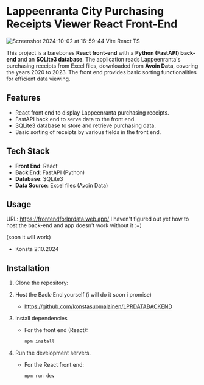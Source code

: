 # Lappeenranta City Purchasing Receipts Viewer React Front-End

![Screenshot 2024-10-02 at 16-59-44 Vite React TS](https://github.com/user-attachments/assets/a0c03a1e-f56b-4c06-8964-980880aa7755)

This project is a barebones **React front-end** with a **Python (FastAPI) back-end** and an **SQLite3 database**. The application reads Lappeenranta's purchasing receipts from Excel files, downloaded from **Avoin Data**, covering the years 2020 to 2023. The front end provides basic sorting functionalities for efficient data viewing.

## Features
- React front end to display Lappeenranta purchasing receipts.
- FastAPI back end to serve data to the front end.
- SQLite3 database to store and retrieve purchasing data.
- Basic sorting of receipts by various fields in the front end.

## Tech Stack
- **Front End**: React
- **Back End**: FastAPI (Python)
- **Database**: SQLite3
- **Data Source**: Excel files (Avoin Data)

## Usage

URL: https://frontendforlprdata.web.app/
I haven't figured out yet how to host the back-end and app doesn't work without it :=) 

(soon it will work) 
- Konsta 2.10.2024

## Installation

1. Clone the repository:

2. Host the Back-End yourself (i will do it soon i promise)
   - https://github.com/konstasuomalainen/LPRDATABACKEND
   
4. Install dependencies

   - For the front end (React):

     ```bash
     npm install
     ```

5. Run the development servers.

   - For the React front end:

     ```bash
     npm run dev
     ```

